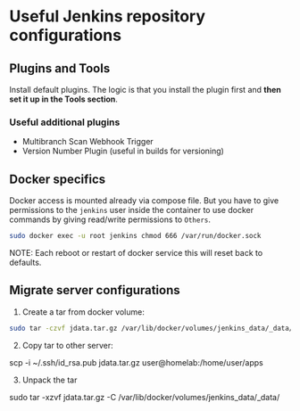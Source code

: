 # Useful Jenkins repository configurations

## Plugins and Tools

Install default plugins. The logic is that you install the plugin first and **then set it up in the Tools section**.

### Useful additional plugins
- Multibranch Scan Webhook Trigger
- Version Number Plugin (useful in builds for versioning)


## Docker specifics
Docker access is mounted already via compose file. But you have to give permissions to the `jenkins` user inside the container to use docker commands by giving read/write permissions to `Others`.

```bash
sudo docker exec -u root jenkins chmod 666 /var/run/docker.sock
```

NOTE: Each reboot or restart of docker service this will reset back to defaults.

## Migrate server configurations

1. Create a tar from docker volume:

```bash
sudo tar -czvf jdata.tar.gz /var/lib/docker/volumes/jenkins_data/_data/
```

2. Copy tar to other server:

scp -i ~/.ssh/id_rsa.pub jdata.tar.gz user@homelab:/home/user/apps

3. Unpack the tar

sudo tar -xzvf jdata.tar.gz -C /var/lib/docker/volumes/jenkins_data/_data/


